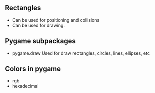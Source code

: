 ## Rectangles
- Can be used for positioning and collisions
- Can be used for drawing.

## Pygame subpackages
- pygame.draw
Used for draw rectangles, circles, lines, ellipses, etc

## Colors in pygame
- rgb
- hexadecimal
